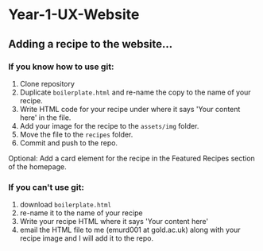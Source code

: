 # Year-1-UX-Website

## Adding a recipe to the website...

### If you know how to use git:

1. Clone repository
2. Duplicate `boilerplate.html` and re-name the copy to the name of your recipe. 
3. Write HTML code for your recipe under where it says 'Your content here' in the file.
4. Add your image for the recipe to the `assets/img` folder.
4. Move the file to the `recipes` folder.
5. Commit and push to the repo.

Optional: Add a card element for the recipe in the Featured Recipes section of the homepage.

### If you can't use git:

1. download `boilerplate.html`
2. re-name it to the name of your recipe
3. Write your recipe HTML where it says 'Your content here'
4. email the HTML file to me (emurd001 at gold.ac.uk) along with your recipe image and I will add it to the repo.